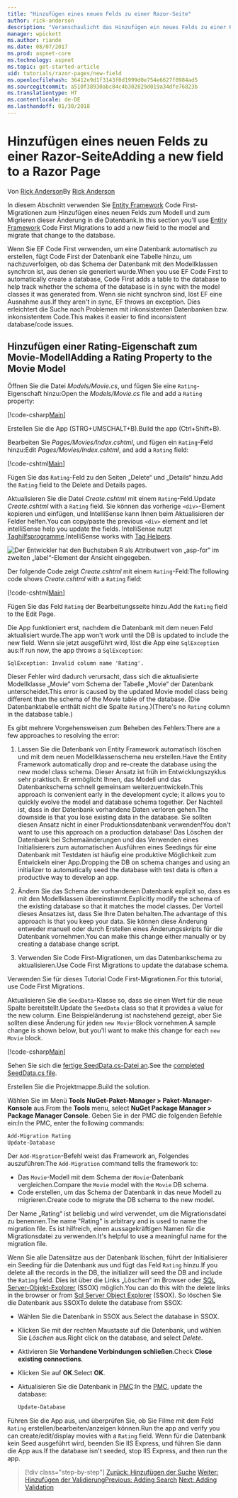 ```yaml
---
title: "Hinzufügen eines neuen Felds zu einer Razor-Seite"
author: rick-anderson
description: "Veranschaulicht das Hinzufügen ein neues Felds zu einer Razor-Seite mit Entity Framework Core"
manager: wpickett
ms.author: riande
ms.date: 08/07/2017
ms.prod: aspnet-core
ms.technology: aspnet
ms.topic: get-started-article
uid: tutorials/razor-pages/new-field
ms.openlocfilehash: 36412e9d1f3143f0d1999d0e754e6627f0984ad5
ms.sourcegitcommit: a510f38930abc84c4b302029d019a34dfe76823b
ms.translationtype: HT
ms.contentlocale: de-DE
ms.lasthandoff: 01/30/2018
---
```

# <a name="adding-a-new-field-to-a-razor-page"></a><span data-ttu-id="79072-103">Hinzufügen eines neuen Felds zu einer Razor-Seite</span><span class="sxs-lookup"><span data-stu-id="79072-103">Adding a new field to a Razor Page</span></span>

<span data-ttu-id="79072-104">Von [Rick Anderson](https://twitter.com/RickAndMSFT)</span><span class="sxs-lookup"><span data-stu-id="79072-104">By [Rick Anderson](https://twitter.com/RickAndMSFT)</span></span>

<span data-ttu-id="79072-105">In diesem Abschnitt verwenden Sie [Entity Framework](https://docs.microsoft.com/ef/core/get-started/aspnetcore/new-db) Code First-Migrationen zum Hinzufügen eines neuen Felds zum Modell und zum Migrieren dieser Änderung in die Datenbank.</span><span class="sxs-lookup"><span data-stu-id="79072-105">In this section you'll use [Entity Framework](https://docs.microsoft.com/ef/core/get-started/aspnetcore/new-db) Code First Migrations to add a new field to the model and migrate that change to the database.</span></span>

<span data-ttu-id="79072-106">Wenn Sie EF Code First verwenden, um eine Datenbank automatisch zu erstellen, fügt Code First der Datenbank eine Tabelle hinzu, um nachzuverfolgen, ob das Schema der Datenbank mit den Modellklassen synchron ist, aus denen sie generiert wurde.</span><span class="sxs-lookup"><span data-stu-id="79072-106">When you use EF Code First to automatically create a database, Code First adds a table to the database to help track whether the schema of the database is in sync with the model classes it was generated from.</span></span> <span data-ttu-id="79072-107">Wenn sie nicht synchron sind, löst EF eine Ausnahme aus.</span><span class="sxs-lookup"><span data-stu-id="79072-107">If they aren't in sync, EF throws an exception.</span></span> <span data-ttu-id="79072-108">Dies erleichtert die Suche nach Problemen mit inkonsistenten Datenbanken bzw. inkonsistentem Code.</span><span class="sxs-lookup"><span data-stu-id="79072-108">This makes it easier to find inconsistent database/code issues.</span></span>

## <a name="adding-a-rating-property-to-the-movie-model"></a><span data-ttu-id="79072-109">Hinzufügen einer Rating-Eigenschaft zum Movie-Modell</span><span class="sxs-lookup"><span data-stu-id="79072-109">Adding a Rating Property to the Movie Model</span></span>

<span data-ttu-id="79072-110">Öffnen Sie die Datei *Models/Movie.cs*, und fügen Sie eine `Rating`-Eigenschaft hinzu:</span><span class="sxs-lookup"><span data-stu-id="79072-110">Open the *Models/Movie.cs* file and add a `Rating` property:</span></span>

[!code-csharp[Main](razor-pages-start/sample/RazorPagesMovie/Models/MovieDateRating.cs?highlight=11&range=7-18)]

<span data-ttu-id="79072-111">Erstellen Sie die App (STRG+UMSCHALT+B).</span><span class="sxs-lookup"><span data-stu-id="79072-111">Build the app (Ctrl+Shift+B).</span></span>

<span data-ttu-id="79072-112">Bearbeiten Sie *Pages/Movies/Index.cshtml*, und fügen ein `Rating`-Feld hinzu:</span><span class="sxs-lookup"><span data-stu-id="79072-112">Edit *Pages/Movies/Index.cshtml*, and add a `Rating` field:</span></span>

[!code-cshtml[Main](razor-pages-start/sample/RazorPagesMovie/Pages/Movies/Index.cshtml?highlight=40-42,61-63)]

<span data-ttu-id="79072-113">Fügen Sie das `Rating`-Feld zu den Seiten „Delete“ und „Details“ hinzu.</span><span class="sxs-lookup"><span data-stu-id="79072-113">Add the `Rating` field to the Delete and Details pages.</span></span>

<span data-ttu-id="79072-114">Aktualisieren Sie die Datei *Create.cshtml* mit einem `Rating`-Feld.</span><span class="sxs-lookup"><span data-stu-id="79072-114">Update *Create.cshtml* with a `Rating` field.</span></span> <span data-ttu-id="79072-115">Sie können das vorherige `<div>`-Element kopieren und einfügen, und IntelliSense kann Ihnen beim Aktualisieren der Felder helfen.</span><span class="sxs-lookup"><span data-stu-id="79072-115">You can copy/paste the previous `<div>` element and let intelliSense help you update the fields.</span></span> <span data-ttu-id="79072-116">IntelliSense nutzt [Taghilfsprogramme](xref:mvc/views/tag-helpers/intro).</span><span class="sxs-lookup"><span data-stu-id="79072-116">IntelliSense works with [Tag Helpers](xref:mvc/views/tag-helpers/intro).</span></span>

![Der Entwickler hat den Buchstaben R als Attributwert von „asp-for“ im zweiten „label“-Element der Ansicht eingegeben.](new-field/_static/cr.png)

<span data-ttu-id="79072-120">Der folgende Code zeigt *Create.cshtml* mit einem `Rating`-Feld:</span><span class="sxs-lookup"><span data-stu-id="79072-120">The following code shows *Create.cshtml* with a `Rating` field:</span></span>

[!code-cshtml[Main](razor-pages-start/sample/RazorPagesMovie/Pages/Movies/Create.cshtml?highlight=36-40)]

<span data-ttu-id="79072-121">Fügen Sie das Feld `Rating` der Bearbeitungsseite hinzu.</span><span class="sxs-lookup"><span data-stu-id="79072-121">Add the `Rating` field to the Edit Page.</span></span>

<span data-ttu-id="79072-122">Die App funktioniert erst, nachdem die Datenbank mit dem neuen Feld aktualisiert wurde.</span><span class="sxs-lookup"><span data-stu-id="79072-122">The app won't work until the DB is updated to include the new field.</span></span> <span data-ttu-id="79072-123">Wenn sie jetzt ausgeführt wird, löst die App eine `SqlException` aus:</span><span class="sxs-lookup"><span data-stu-id="79072-123">If run now, the app throws a `SqlException`:</span></span>

```
SqlException: Invalid column name 'Rating'.
```

<span data-ttu-id="79072-124">Dieser Fehler wird dadurch verursacht, dass sich die aktualisierte Modellklasse „Movie“ vom Schema der Tabelle „Movie“ der Datenbank unterscheidet.</span><span class="sxs-lookup"><span data-stu-id="79072-124">This error is caused by the updated Movie model class being different than the schema of the Movie table of the database.</span></span> <span data-ttu-id="79072-125">(Die Datenbanktabelle enthält nicht die Spalte `Rating`.)</span><span class="sxs-lookup"><span data-stu-id="79072-125">(There's no `Rating` column in the database table.)</span></span>

<span data-ttu-id="79072-126">Es gibt mehrere Vorgehensweisen zum Beheben des Fehlers:</span><span class="sxs-lookup"><span data-stu-id="79072-126">There are a few approaches to resolving the error:</span></span>

1. <span data-ttu-id="79072-127">Lassen Sie die Datenbank von Entity Framework automatisch löschen und mit dem neuen Modellklassenschema neu erstellen.</span><span class="sxs-lookup"><span data-stu-id="79072-127">Have the Entity Framework automatically drop and re-create the database using  the new model class schema.</span></span> <span data-ttu-id="79072-128">Dieser Ansatz ist früh im Entwicklungszyklus sehr praktisch. Er ermöglicht Ihnen, das Modell und das Datenbankschema schnell gemeinsam weiterzuentwickeln.</span><span class="sxs-lookup"><span data-stu-id="79072-128">This approach is convenient early in the development cycle; it allows you to quickly evolve the model and database schema together.</span></span> <span data-ttu-id="79072-129">Der Nachteil ist, dass in der Datenbank vorhandene Daten verloren gehen.</span><span class="sxs-lookup"><span data-stu-id="79072-129">The downside is that you lose existing data in the database.</span></span> <span data-ttu-id="79072-130">Sie sollten diesen Ansatz nicht in einer Produktionsdatenbank verwenden!</span><span class="sxs-lookup"><span data-stu-id="79072-130">You don't want to use this approach on a production database!</span></span> <span data-ttu-id="79072-131">Das Löschen der Datenbank bei Schemaänderungen und das Verwenden eines Initialisierers zum automatischen Ausführen eines Seedings für eine Datenbank mit Testdaten ist häufig eine produktive Möglichkeit zum Entwickeln einer App.</span><span class="sxs-lookup"><span data-stu-id="79072-131">Dropping the DB on schema changes and using an initializer to automatically seed the database with test data is often a productive way to develop an app.</span></span>

2. <span data-ttu-id="79072-132">Ändern Sie das Schema der vorhandenen Datenbank explizit so, dass es mit den Modellklassen übereinstimmt.</span><span class="sxs-lookup"><span data-stu-id="79072-132">Explicitly modify the schema of the existing database so that it matches the model classes.</span></span> <span data-ttu-id="79072-133">Der Vorteil dieses Ansatzes ist, dass Sie Ihre Daten behalten.</span><span class="sxs-lookup"><span data-stu-id="79072-133">The advantage of this approach is that you keep your data.</span></span> <span data-ttu-id="79072-134">Sie können diese Änderung entweder manuell oder durch Erstellen eines Änderungsskripts für die Datenbank vornehmen.</span><span class="sxs-lookup"><span data-stu-id="79072-134">You can make this change either manually or by creating a database change script.</span></span>

3. <span data-ttu-id="79072-135">Verwenden Sie Code First-Migrationen, um das Datenbankschema zu aktualisieren.</span><span class="sxs-lookup"><span data-stu-id="79072-135">Use Code First Migrations to update the database schema.</span></span>

<span data-ttu-id="79072-136">Verwenden Sie für dieses Tutorial Code First-Migrationen.</span><span class="sxs-lookup"><span data-stu-id="79072-136">For this tutorial, use Code First Migrations.</span></span>

<span data-ttu-id="79072-137">Aktualisieren Sie die `SeedData`-Klasse so, dass sie einen Wert für die neue Spalte bereitstellt.</span><span class="sxs-lookup"><span data-stu-id="79072-137">Update the `SeedData` class so that it provides a value for the new column.</span></span> <span data-ttu-id="79072-138">Eine Beispieländerung ist nachstehend gezeigt, aber Sie sollten diese Änderung für jeden `new Movie`-Block vornehmen.</span><span class="sxs-lookup"><span data-stu-id="79072-138">A sample change is shown below, but you'll want to make this change for each `new Movie` block.</span></span>

[!code-csharp[Main](razor-pages-start/sample/RazorPagesMovie/Models/SeedDataRating.cs?name=snippet1&highlight=8)]

<span data-ttu-id="79072-139">Sehen Sie sich die [fertige SeedData.cs-Datei an](https://github.com/aspnet/Docs/blob/master/aspnetcore/tutorials/razor-pages/razor-pages-start/sample/RazorPagesMovie/Models/SeedDataRating.cs).</span><span class="sxs-lookup"><span data-stu-id="79072-139">See the [completed SeedData.cs file](https://github.com/aspnet/Docs/blob/master/aspnetcore/tutorials/razor-pages/razor-pages-start/sample/RazorPagesMovie/Models/SeedDataRating.cs).</span></span>

<span data-ttu-id="79072-140">Erstellen Sie die Projektmappe.</span><span class="sxs-lookup"><span data-stu-id="79072-140">Build the solution.</span></span>

<a name="pmc"></a> <span data-ttu-id="79072-141">Wählen Sie im Menü **Tools** **NuGet-Paket-Manager > Paket-Manager-Konsole** aus.</span><span class="sxs-lookup"><span data-stu-id="79072-141">From the **Tools** menu, select **NuGet Package Manager > Package Manager Console**.</span></span>
<span data-ttu-id="79072-142">Geben Sie in der PMC die folgenden Befehle ein:</span><span class="sxs-lookup"><span data-stu-id="79072-142">In the PMC, enter the following commands:</span></span>

```powershell
Add-Migration Rating
Update-Database
```

<span data-ttu-id="79072-143">Der `Add-Migration`-Befehl weist das Framework an, Folgendes auszuführen:</span><span class="sxs-lookup"><span data-stu-id="79072-143">The `Add-Migration` command tells the framework to:</span></span>

* <span data-ttu-id="79072-144">Das `Movie`-Modell mit dem Schema der `Movie`-Datenbank vergleichen.</span><span class="sxs-lookup"><span data-stu-id="79072-144">Compare the `Movie` model with the `Movie` DB schema.</span></span>
* <span data-ttu-id="79072-145">Code erstellen, um das Schema der Datenbank in das neue Modell zu migrieren.</span><span class="sxs-lookup"><span data-stu-id="79072-145">Create code to migrate the DB schema to the new model.</span></span>

<span data-ttu-id="79072-146">Der Name „Rating“ ist beliebig und wird verwendet, um die Migrationsdatei zu benennen.</span><span class="sxs-lookup"><span data-stu-id="79072-146">The name "Rating" is arbitrary and is used to name the migration file.</span></span> <span data-ttu-id="79072-147">Es ist hilfreich, einen aussagekräftigen Namen für die Migrationsdatei zu verwenden.</span><span class="sxs-lookup"><span data-stu-id="79072-147">It's helpful to use a meaningful name for the migration file.</span></span>

<a name="ssox"></a> <span data-ttu-id="79072-148">Wenn Sie alle Datensätze aus der Datenbank löschen, führt der Initialisierer ein Seeding für die Datenbank aus und fügt das Feld `Rating` hinzu.</span><span class="sxs-lookup"><span data-stu-id="79072-148">If you delete all the records in the DB, the initializer will seed the DB and include the `Rating` field.</span></span> <span data-ttu-id="79072-149">Dies ist über die Links „Löschen“ im Browser oder [SQL Server-Objekt-Explorer](xref:tutorials/razor-pages/sql#ssox) (SSOX) möglich.</span><span class="sxs-lookup"><span data-stu-id="79072-149">You can do this with the delete links in the browser or from [Sql Server Object Explorer](xref:tutorials/razor-pages/sql#ssox) (SSOX).</span></span> <span data-ttu-id="79072-150">So löschen Sie die Datenbank aus SSOX</span><span class="sxs-lookup"><span data-stu-id="79072-150">To delete the database from SSOX:</span></span>

* <span data-ttu-id="79072-151">Wählen Sie die Datenbank in SSOX aus.</span><span class="sxs-lookup"><span data-stu-id="79072-151">Select the database in SSOX.</span></span>
* <span data-ttu-id="79072-152">Klicken Sie mit der rechten Maustaste auf die Datenbank, und wählen Sie *Löschen* aus.</span><span class="sxs-lookup"><span data-stu-id="79072-152">Right click on the database, and select *Delete*.</span></span>
* <span data-ttu-id="79072-153">Aktivieren Sie **Vorhandene Verbindungen schließen**.</span><span class="sxs-lookup"><span data-stu-id="79072-153">Check **Close existing connections**.</span></span>
* <span data-ttu-id="79072-154">Klicken Sie auf **OK**.</span><span class="sxs-lookup"><span data-stu-id="79072-154">Select **OK**.</span></span>
* <span data-ttu-id="79072-155">Aktualisieren Sie die Datenbank in [PMC](xref:tutorials/razor-pages/new-field#pmc):</span><span class="sxs-lookup"><span data-stu-id="79072-155">In the [PMC](xref:tutorials/razor-pages/new-field#pmc), update the database:</span></span>

  ```powershell
  Update-Database
  ```

<span data-ttu-id="79072-156">Führen Sie die App aus, und überprüfen Sie, ob Sie Filme mit dem Feld `Rating` erstellen/bearbeiten/anzeigen können.</span><span class="sxs-lookup"><span data-stu-id="79072-156">Run the app and verify you can create/edit/display movies with a `Rating` field.</span></span> <span data-ttu-id="79072-157">Wenn für die Datenbank kein Seed ausgeführt wird, beenden Sie IIS Express, und führen Sie dann die App aus.</span><span class="sxs-lookup"><span data-stu-id="79072-157">If the database isn't seeded, stop IIS Express, and then run the app.</span></span>

>[!div class="step-by-step"]
<span data-ttu-id="79072-158">[Zurück: Hinzufügen der Suche](xref:tutorials/razor-pages/search)
[Weiter: Hinzufügen der Validierung](xref:tutorials/razor-pages/validation)</span><span class="sxs-lookup"><span data-stu-id="79072-158">[Previous: Adding Search](xref:tutorials/razor-pages/search)
[Next: Adding Validation](xref:tutorials/razor-pages/validation)</span></span>
